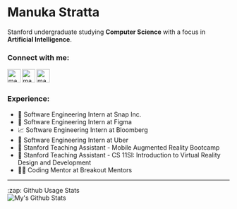 # Manuka Stratta
Stanford undergraduate studying **Computer Science** with a focus in **Artificial Intelligence**. 

### Connect with me:
[<img align="left" alt="manukastratta | LinkedIn" width="30px" src="https://cdn.jsdelivr.net/npm/simple-icons@v3/icons/linkedin.svg"/>][linkedin]
[<img align="left" alt="manukastratta | LinkedIn" width="30px" src="https://cdn.jsdelivr.net/npm/simple-icons@v3/icons/github.svg"/>][github]
[<img align="left" alt="manukastratta | LinkedIn" width="30px" src="https://cdn.jsdelivr.net/npm/simple-icons@v3/icons/gmail.svg"/>][email]

</br>
</br>

### Experience:
- 👻 Software Engineering Intern at Snap Inc.
- 🎨 Software Engineering Intern at Figma
- 📈 Software Engineering Intern at Bloomberg
- 🚗 Software Engineering Intern at Uber
- 📱 Stanford Teaching Assistant - Mobile Augmented Reality Bootcamp
- 🌲 Stanford Teaching Assistant - CS 11SI: Introduction to Virtual Reality Design and Development
- 👩‍💻 Coding Mentor at Breakout Mentors
---


<summary>:zap: Github Usage Stats</summary>
<a href="#">
<img align="left" alt="My's Github Stats" src="https://github-readme-stats.vercel.app/api?username=manukastratta&count_private=true&show_icons=true&hide=issues,stars&include_all_commits=true" />
</a>

[github]: https://github.com/manukastratta
[linkedin]: https://www.linkedin.com/in/manukastratta/
[email]: mailto:mstratta@stanford.edu



<!--
**manukastratta/manukastratta** is a ✨ _special_ ✨ repository because its `README.md` (this file) appears on your GitHub profile.

Here are some ideas to get you started:

- 🔭 I’m currently working on ...
- 🌱 I’m currently learning ...
- 👯 I’m looking to collaborate on ...
- 🤔 I’m looking for help with ...
- 💬 Ask me about ...
- 📫 How to reach me: ...
- 😄 Pronouns: ...
- ⚡ Fun fact: ...
-->
